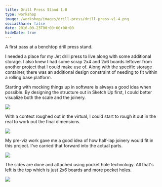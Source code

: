 ```yaml
---
title: Drill Press Stand 1.0
type: workshop
image: /workshop/images/drill-press/drill-press-v1-4.png
socialShare: false
date: 2016-09-23T00:00:00+00:00
hideDate: true
---
```

A first pass at a benchtop drill press stand.
<!--more-->

I needed a place for my Jet drill press to live along with some additional storage.  I also knew I had some scrap 2x4 and 2x6 boards leftover from another project that I could make use of.  Along with the specific storage container, there was an additional design constraint of needing to fit within a rolling base platform.

Starting with mocking things up in software is always a good idea when possible.  By designing the structure out in Sketch Up first, I could better visualize both the scale and the joinery.

![](/workshop/images/drill-press/drill-press-v1-5.png)

With a context roughed out in the virtual, I could start to rough it out in the real to work out the final dimensions.

![](/workshop/images/drill-press/drill-press-v1-1.png)

My pre-viz work gave me a good idea of how half-lap joinery would fit in this project.  I've carried that forward into the actual parts.

![](/workshop/images/drill-press/drill-press-v1-2.png)

The sides are done and attached using pocket hole technology.  All that's left is the top which is just 2x6 boards and more pocket holes.

![](/workshop/images/drill-press/drill-press-v1-3.png)



